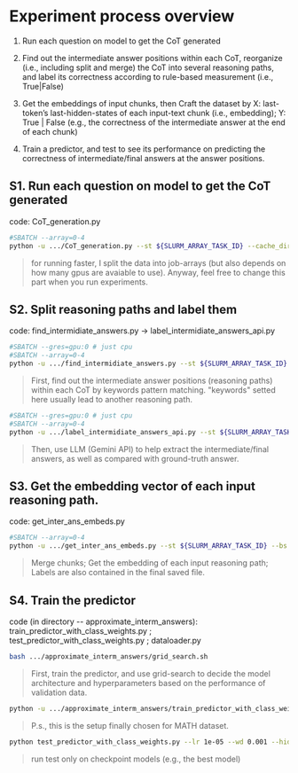 # Experiment process overview

1. Run each question on model to get the CoT generated

2. Find out the intermediate answer positions within each CoT, reorganize (i.e., including split and merge) the CoT into several reasoning paths, and label its correctness according to rule-based measurement (i.e., True|False)

3. Get the embeddings of input chunks, then
    Craft the dataset by
    X: last-token’s last-hidden-states of each input-text chunk (i.e., embedding); 
    Y: True | False (e.g., the correctness of the intermediate answer at the end of each chunk)

4. Train a predictor, and test to see its performance on predicting the correctness of intermediate/final answers at the answer positions.


## S1. Run each question on model to get the CoT generated

code: CoT_generation.py

```bash
#SBATCH --array=0-4
python -u .../CoT_generation.py --st ${SLURM_ARRAY_TASK_ID} --cache_dir "note:model path" --dataset_path "note:data path" --save_path "note:save-file"
```
> for running faster, I split the data into job-arrays (but also depends on how many gpus are avaiable to use). Anyway, feel free to change this part when you run experiments.


## S2. Split reasoning paths and label them

code: find_intermidiate_answers.py -> label_intermidiate_answers_api.py

```bash
#SBATCH --gres=gpu:0 # just cpu
#SBATCH --array=0-4
python -u .../find_intermidiate_answers.py --st ${SLURM_ARRAY_TASK_ID} --datafile_path "note:raw CoT path" --save_path "note:save-file"
```
> First, find out the intermediate answer positions (reasoning paths) within each CoT by keywords pattern matching. "keywords" setted here usually lead to another reasoning path. 

```bash
#SBATCH --gres=gpu:0 # just cpu
#SBATCH --array=0-4
python -u .../label_intermidiate_answers_api.py --st ${SLURM_ARRAY_TASK_ID} --segmented_dataset_path "note:segmented CoT file path" --raw_CoT_path "note:raw CoT path" --save_path "note:save-file"
```
> Then, use LLM (Gemini API) to help extract the intermediate/final answers, as well as compared with ground-truth answer. 


## S3. Get the embedding vector of each input reasoning path.

code: get_inter_ans_embeds.py

```bash
#SBATCH --array=0-4
python -u .../get_inter_ans_embeds.py --st ${SLURM_ARRAY_TASK_ID} --bs "note:batch-size" --cache_dir "note:model path" --dataset_path "note:data path" --save_path "note:save-file"
```
> Merge chunks; Get the embedding of each input reasoning path; Labels are also contained in the final saved file.

## S4. Train the predictor

code (in directory -- approximate_interm_answers): train_predictor_with_class_weights.py ; test_predictor_with_class_weights.py ; dataloader.py

```bash
bash .../approximate_interm_answers/grid_search.sh
```
> First, train the predictor, and use grid-search to decide the model architecture and hyperparameters based on the performance of validation data.

```bash
python -u .../approximate_interm_answers/train_predictor_with_class_weights.py --epochs 200 --lr 1e-5 --wd 0.001 --hidden_size 0 --alpha_imbalance_penalty 2.0 
```
> P.s., this is the setup finally chosen for MATH dataset.

```bash
python test_predictor_with_class_weights.py --lr 1e-05 --wd 0.001 --hidden_size 0 --alpha_imbalance_penalty 2.0 --checkpoint_model_path "node:best-model path"
```
> run test only on checkpoint models (e.g., the best model)

